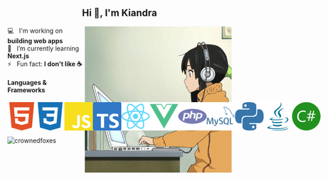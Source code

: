 <h2 align="center">Hi 👋, I'm Kiandra</h2>

<img src="images/laptop-girl.gif" width="330px" align="right"/>

💻 &nbsp; I'm working on **building web apps**  
🌱 &nbsp; I’m currently learning **Next.js**  
⚡ &nbsp; Fun fact: **I don't like ☕️**

<h4>Languages & Frameworks</h4>
<p style="display:flex;flex-direction:row"><img src="images/html.svg"/>
<img src="images/css.svg"/>
<img src="images/javascript.svg"/>
<img src="images/typescript.svg"/>
<img src="images/react.svg"/>
<img src="images/vue.svg"/>
<img src="images/php.svg"/>
<img src="images/mysql.svg"/>
<img src="images/python.svg"/>
<img src="images/java.svg"/>
<img src="images/csharp.svg"/></p>

<p><img src="https://github-readme-stats.vercel.app/api/top-langs?username=crownedfoxes&langs_count=8&show_icons=true&locale=en&layout=compact" alt="crownedfoxes" /></p>
